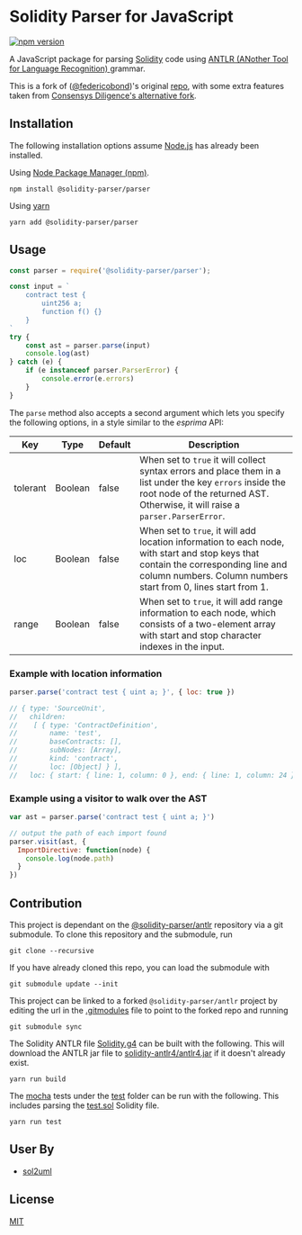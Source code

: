 # Solidity Parser for JavaScript

[![npm version](https://badge.fury.io/js/%40solidity-parser%2Fparser.svg)](https://badge.fury.io/js/%40solidity-parser%2Fparser)

A JavaScript package for parsing [Solidity](https://solidity.readthedocs.io/) code using [ANTLR (ANother Tool for Language Recognition) ](https://www.antlr.org/) grammar.

This is a fork of ([@federicobond](https://github.com/federicobond))'s original [repo](https://github.com/federicobond/solidity-parser-antlr),
with some extra features taken from [Consensys Diligence's alternative fork](https://github.com/consensys/solidity-parser-antlr).

## Installation

The following installation options assume [Node.js](https://nodejs.org/en/download/) has already been installed.

Using [Node Package Manager (npm)](https://www.npmjs.com/).

```
npm install @solidity-parser/parser
```

Using [yarn](https://yarnpkg.com/)

```
yarn add @solidity-parser/parser
```

## Usage

```javascript
const parser = require('@solidity-parser/parser');

const input = `
    contract test {
        uint256 a;
        function f() {}
    }
`
try {
    const ast = parser.parse(input)
    console.log(ast)
} catch (e) {
    if (e instanceof parser.ParserError) {
        console.error(e.errors)
    }
}
```

The `parse` method also accepts a second argument which lets you specify the
following options, in a style similar to the _esprima_ API:

| Key      | Type    | Default | Description                                                                                                                                                                                          |
|----------|---------|---------|------------------------------------------------------------------------------------------------------------------------------------------------------------------------------------------------------|
| tolerant | Boolean | false   | When set to `true` it will collect syntax errors and place them in a list under the key `errors` inside the root node of the returned AST. Otherwise, it will raise a `parser.ParserError`.          |
| loc      | Boolean | false   | When set to `true`, it will add location information to each node, with start and stop keys that contain the corresponding line and column numbers. Column numbers start from 0, lines start from 1. |
| range    | Boolean | false   | When set to `true`, it will add range information to each node, which consists of a two-element array with start and stop character indexes in the input.                                            |


### Example with location information

```javascript
parser.parse('contract test { uint a; }', { loc: true })

// { type: 'SourceUnit',
//   children:
//    [ { type: 'ContractDefinition',
//        name: 'test',
//        baseContracts: [],
//        subNodes: [Array],
//        kind: 'contract',
//        loc: [Object] } ],
//   loc: { start: { line: 1, column: 0 }, end: { line: 1, column: 24 } } }

```

### Example using a visitor to walk over the AST

```javascript
var ast = parser.parse('contract test { uint a; }')

// output the path of each import found
parser.visit(ast, {
  ImportDirective: function(node) {
    console.log(node.path)
  }
})
```

## Contribution

This project is dependant on the [@solidity-parser/antlr](https://github.com/solidity-parser/antlr) repository via a git submodule. To clone this repository and the submodule, run

```
git clone --recursive
```

If you have already cloned this repo, you can load the submodule with 

```
git submodule update --init
```

This project can be linked to a forked `@solidity-parser/antlr` project by editing the url in the [.gitmodules](.gitmodules) file to point to the forked repo and running

```
git submodule sync
```

The Solidity ANTLR file [Solidity.g4](./solidity-antlr4/Solidity.g4) can be built with the following. This will download the ANTLR jar file to [solidity-antlr4/antlr4.jar](./solidity-antlr4/antlr4.jar) if it doesn't already exist.

```
yarn run build
```

The [mocha](https://mochajs.org/) tests under the [test](./test) folder can be run with the following. This includes parsing the [test.sol](./test/test.sol) Solidity file.

```
yarn run test
```

## User By

* [sol2uml](https://github.com/naddison36/sol2uml)

## License

[MIT](./LICENSE)
